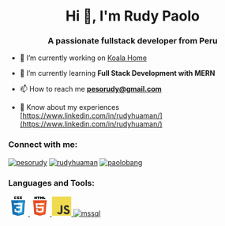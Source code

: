 <h1 align="center">Hi 👋, I'm Rudy Paolo</h1>
<h3 align="center">A passionate fullstack developer from Peru</h3>

- 🔭 I’m currently working on [Koala Home](koala.com.pe)

- 🌱 I’m currently learning **Full Stack Development with MERN**

- 📫 How to reach me **pesorudy@gmail.com**

- 📄 Know about my experiences [https://www.linkedin.com/in/rudyhuaman/](https://www.linkedin.com/in/rudyhuaman/)

<h3 align="left">Connect with me:</h3>
<p align="left">
<a href="https://twitter.com/pesorudy" target="blank"><img align="center" src="https://raw.githubusercontent.com/rahuldkjain/github-profile-readme-generator/master/src/images/icons/Social/twitter.svg" alt="pesorudy" height="30" width="40" /></a>
<a href="https://linkedin.com/in/rudyhuaman" target="blank"><img align="center" src="https://raw.githubusercontent.com/rahuldkjain/github-profile-readme-generator/master/src/images/icons/Social/linked-in-alt.svg" alt="rudyhuaman" height="30" width="40" /></a>
<a href="https://instagram.com/paolobang" target="blank"><img align="center" src="https://raw.githubusercontent.com/rahuldkjain/github-profile-readme-generator/master/src/images/icons/Social/instagram.svg" alt="paolobang" height="30" width="40" /></a>
</p>

<h3 align="left">Languages and Tools:</h3>
<p align="left"> <a href="https://www.w3schools.com/css/" target="_blank" rel="noreferrer"> <img src="https://raw.githubusercontent.com/devicons/devicon/master/icons/css3/css3-original-wordmark.svg" alt="css3" width="40" height="40"/> </a> <a href="https://www.w3.org/html/" target="_blank" rel="noreferrer"> <img src="https://raw.githubusercontent.com/devicons/devicon/master/icons/html5/html5-original-wordmark.svg" alt="html5" width="40" height="40"/> </a> <a href="https://developer.mozilla.org/en-US/docs/Web/JavaScript" target="_blank" rel="noreferrer"> <img src="https://raw.githubusercontent.com/devicons/devicon/master/icons/javascript/javascript-original.svg" alt="javascript" width="40" height="40"/> </a> <a href="https://www.microsoft.com/en-us/sql-server" target="_blank" rel="noreferrer"> <img src="https://www.svgrepo.com/show/303229/microsoft-sql-server-logo.svg" alt="mssql" width="40" height="40"/> </a> </p>


